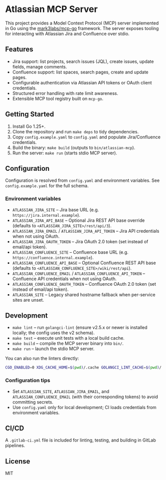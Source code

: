 # Atlassian MCP Server

This project provides a Model Context Protocol (MCP) server implemented in Go using the [mark3labs/mcp-go](https://github.com/mark3labs/mcp-go) framework. The server exposes tooling for interacting with Atlassian Jira and Confluence over stdio.

## Features

- Jira support: list projects, search issues (JQL), create issues, update fields, manage comments.
- Confluence support: list spaces, search pages, create and update pages.
- Configurable authentication via Atlassian API tokens or OAuth client credentials.
- Structured error handling with rate limit awareness.
- Extensible MCP tool registry built on `mcp-go`.

## Getting Started

1. Install Go 1.25+.
2. Clone the repository and run `make deps` to tidy dependencies.
3. Copy `config.example.yaml` to `config.yaml` and populate Jira/Confluence credentials.
4. Build the binary: `make build` (outputs to `bin/atlassian-mcp`).
5. Run the server: `make run` (starts stdio MCP server).

## Configuration

Configuration is resolved from `config.yaml` and environment variables. See `config.example.yaml` for the full schema.

### Environment variables

- `ATLASSIAN_JIRA_SITE` – Jira base URL (e.g. `https://jira.internal.example`).
- `ATLASSIAN_JIRA_API_BASE` – Optional Jira REST API base override (defaults to `<ATLASSIAN_JIRA_SITE>/rest/api/3`).
- `ATLASSIAN_JIRA_EMAIL` / `ATLASSIAN_JIRA_API_TOKEN` – Jira API credentials when not using OAuth.
- `ATLASSIAN_JIRA_OAUTH_TOKEN` – Jira OAuth 2.0 token (set instead of email/api token).
- `ATLASSIAN_CONFLUENCE_SITE` – Confluence base URL (e.g. `https://confluence.internal.example`).
- `ATLASSIAN_CONFLUENCE_API_BASE` – Optional Confluence REST API base (defaults to `<ATLASSIAN_CONFLUENCE_SITE>/wiki/rest/api`).
- `ATLASSIAN_CONFLUENCE_EMAIL` / `ATLASSIAN_CONFLUENCE_API_TOKEN` – Confluence API credentials when not using OAuth.
- `ATLASSIAN_CONFLUENCE_OAUTH_TOKEN` – Confluence OAuth 2.0 token (set instead of email/api token).
- `ATLASSIAN_SITE` – Legacy shared hostname fallback when per-service sites are unset.

## Development

- `make lint` – run `golangci-lint` (ensure v2.5.x or newer is installed locally; the config uses the v2 schema).
- `make test` – execute unit tests with a local build cache.
- `make build` – compile the MCP server binary into `bin/`.
- `make run` – launch the stdio MCP server.

You can also run the linters directly:

```bash
CGO_ENABLED=0 XDG_CACHE_HOME=$(pwd)/.cache GOLANGCI_LINT_CACHE=$(pwd)/.cache/golangci golangci-lint run ./...
```

### Configuration tips

- Set `ATLASSIAN_SITE`, `ATLASSIAN_JIRA_EMAIL`, and `ATLASSIAN_CONFLUENCE_EMAIL` (with their corresponding tokens) to avoid committing secrets.
- Use `config.yaml` only for local development; CI loads credentials from environment variables.

## CI/CD

A `.gitlab-ci.yml` file is included for linting, testing, and building in GitLab pipelines.

## License

MIT

